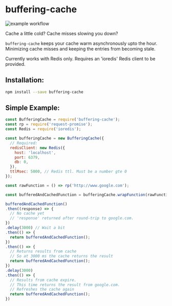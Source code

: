 # buffering-cache

![example workflow](https://github.com/groupby/buffering-cache/actions/workflows/node.js.yml/badge.svg)

Cache a little cold? Cache misses slowing you down?

`buffering-cache` keeps your cache warm asynchronously upto the hour. Minimizing cache misses and keeping the entries from becoming stale.

Currently works with Redis only. Requires an 'ioredis' Redis client to be provided. 

## Installation:
```bash
npm install --save buffering-cache
```

## Simple Example:
```javascript
const BufferingCache = require('buffering-cache');
const rp = require('request-promise');
const Redis = require('ioredis');

const bufferingCache = new BufferingCache({
  // Required:
  redisClient: new Redis({
    host: 'localhost',
    port: 6379,
    db: 0,
  }),
  ttlMsec: 5000, // Redis ttl. Must be a number gte 0
});

const rawFunction = () => rp('http://www.google.com');

const bufferedAndCachedFunction = bufferingCache.wrapFunction(rawFunction);

bufferedAndCachedFunction()
.then((response) => {
  // No cache yet
  // 'response' returned after round-trip to google.com. 
})
.delay(3000) // Wait a bit 
.then(() => {
  return bufferedAndCachedFunction();
})
.then(() => {
  // Returns results from cache
  // So at 3000 ms the cache returns the result
  return bufferedAndCachedFunction();
})
.delay(3000)
.then(() => {
  // Results from cache expire. 
  // This time returns the result from google.com.
  // Refreshes the cache again
  return bufferedAndCachedFunction();
})
```
